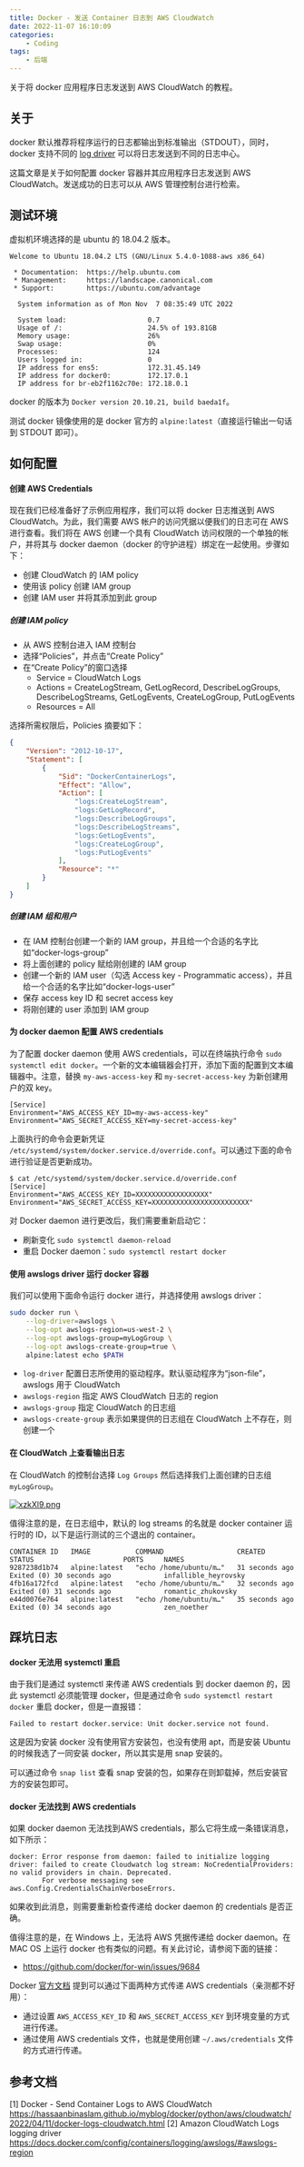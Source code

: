 ```yaml
---
title: Docker - 发送 Container 日志到 AWS CloudWatch
date: 2022-11-07 16:10:09
categories: 
    - Coding
tags:
    - 后端
---
```


关于将 docker 应用程序日志发送到 AWS CloudWatch 的教程。

## 关于

docker 默认推荐将程序运行的日志都输出到标准输出（STDOUT），同时，docker 支持不同的 [log driver](https://docs.docker.com/config/containers/logging/awslogs/#awslogs-region) 可以将日志发送到不同的日志中心。

这篇文章是关于如何配置 docker 容器并其应用程序日志发送到 AWS CloudWatch。发送成功的日志可以从 AWS 管理控制台进行检索。

## 测试环境

虚拟机环境选择的是 ubuntu 的 18.04.2 版本。
```
Welcome to Ubuntu 18.04.2 LTS (GNU/Linux 5.4.0-1088-aws x86_64)

 * Documentation:  https://help.ubuntu.com
 * Management:     https://landscape.canonical.com
 * Support:        https://ubuntu.com/advantage

  System information as of Mon Nov  7 08:35:49 UTC 2022

  System load:                    0.7
  Usage of /:                     24.5% of 193.81GB
  Memory usage:                   26%
  Swap usage:                     0%
  Processes:                      124
  Users logged in:                0
  IP address for ens5:            172.31.45.149
  IP address for docker0:         172.17.0.1
  IP address for br-eb2f1162c70e: 172.18.0.1
```

docker 的版本为 `Docker version 20.10.21, build baeda1f`。

测试 docker 镜像使用的是 docker 官方的 `alpine:latest`（直接运行输出一句话到 STDOUT 即可）。

## 如何配置

#### 创建 AWS Credentials

现在我们已经准备好了示例应用程序，我们可以将 docker 日志推送到 AWS CloudWatch。为此，我们需要 AWS 帐户的访问凭据以便我们的日志可在 AWS 进行查看。我们将在 AWS 创建一个具有 CloudWatch 访问权限的一个单独的帐户，并将其与 docker daemon（docker 的守护进程）绑定在一起使用。步骤如下：
- 创建 CloudWatch 的 IAM policy
- 使用该 policy 创建 IAM group
- 创建 IAM user 并将其添加到此 group

##### 创建 IAM policy

- 从 AWS 控制台进入 IAM 控制台
- 选择“Policies”，并点击“Create Policy”
- 在“Create Policy”的窗口选择
  - Service = CloudWatch Logs
  - Actions = CreateLogStream, GetLogRecord, DescribeLogGroups, DescribeLogStreams, GetLogEvents, CreateLogGroup, PutLogEvents
  - Resources = All

选择所需权限后，Policies 摘要如下：
```json
{
    "Version": "2012-10-17",
    "Statement": [
        {
            "Sid": "DockerContainerLogs",
            "Effect": "Allow",
            "Action": [
                "logs:CreateLogStream",
                "logs:GetLogRecord",
                "logs:DescribeLogGroups",
                "logs:DescribeLogStreams",
                "logs:GetLogEvents",
                "logs:CreateLogGroup",
                "logs:PutLogEvents"
            ],
            "Resource": "*"
        }
    ]
}
```

##### 创建 IAM 组和用户
- 在 IAM 控制台创建一个新的 IAM group，并且给一个合适的名字比如“docker-logs-group”
- 将上面创建的 policy 赋给刚创建的 IAM group
- 创建一个新的 IAM user（勾选 Access key - Programmatic access），并且给一个合适的名字比如“docker-logs-user”
- 保存 access key ID 和 secret access key
- 将刚创建的 user 添加到 IAM group

#### 为 docker daemon 配置 AWS credentials

为了配置 docker daemon 使用 AWS credentials，可以在终端执行命令 `sudo systemctl edit docker`。一个新的文本编辑器会打开，添加下面的配置到文本编辑器中。注意，替换 `my-aws-access-key` 和 `my-secret-access-key` 为新创建用户的双 key。

```
[Service]
Environment="AWS_ACCESS_KEY_ID=my-aws-access-key"
Environment="AWS_SECRET_ACCESS_KEY=my-secret-access-key"
```

上面执行的命令会更新凭证 `/etc/systemd/system/docker.service.d/override.conf`。可以通过下面的命令进行验证是否更新成功。

```
$ cat /etc/systemd/system/docker.service.d/override.conf
[Service]
Environment="AWS_ACCESS_KEY_ID=XXXXXXXXXXXXXXXXXX"
Environment="AWS_SECRET_ACCESS_KEY=XXXXXXXXXXXXXXXXXXXXXXXX"
```

对 Docker daemon 进行更改后，我们需要重新启动它：
- 刷新变化 `sudo systemctl daemon-reload`
- 重启 Docker daemon：`sudo systemctl restart docker`

#### 使用 awslogs driver 运行 docker 容器

我们可以使用下面命令运行 docker 进行，并选择使用 awslogs driver：
```bash
sudo docker run \
    --log-driver=awslogs \
    --log-opt awslogs-region=us-west-2 \
    --log-opt awslogs-group=myLogGroup \
    --log-opt awslogs-create-group=true \
    alpine:latest echo $PATH
```

- `log-driver` 配置日志所使用的驱动程序。默认驱动程序为“json-file”，awslogs 用于 CloudWatch
- `awslogs-region` 指定 AWS CloudWatch 日志的 region
- `awslogs-group` 指定 CloudWatch 的日志组
- `awslogs-create-group` 表示如果提供的日志组在 CloudWatch 上不存在，则创建一个

#### 在 CloudWatch 上查看输出日志

在 CloudWatch 的控制台选择 `Log Groups` 然后选择我们上面创建的日志组 `myLogGroup`。

[![xzkXl9.png](https://s1.ax1x.com/2022/11/08/xzkXl9.png)](https://imgse.com/i/xzkXl9)

值得注意的是，在日志组中，默认的 log streams 的名就是 docker container 运行时的 ID，以下是运行测试的三个退出的 container。

```
CONTAINER ID   IMAGE           COMMAND                  CREATED          STATUS                      PORTS     NAMES
9287238d1b74   alpine:latest   "echo /home/ubuntu/m…"   31 seconds ago   Exited (0) 30 seconds ago             infallible_heyrovsky
4fb16a172fcd   alpine:latest   "echo /home/ubuntu/m…"   32 seconds ago   Exited (0) 31 seconds ago             romantic_zhukovsky
e44d0076e764   alpine:latest   "echo /home/ubuntu/m…"   35 seconds ago   Exited (0) 34 seconds ago             zen_noether
```

## 踩坑日志
#### docker 无法用 systemctl 重启
由于我们是通过 systemctl 来传递 AWS credentials 到 docker daemon 的，因此 systemctl 必须能管理 docker，但是通过命令 `sudo systemctl restart docker` 重启 docker，但是一直报错：
```
Failed to restart docker.service: Unit docker.service not found.
```

这是因为安装 docker 没有使用官方安装包，也没有使用 apt，而是安装 Ubuntu 的时候我选了一同安装 docker，所以其实是用 snap 安装的。

可以通过命令 `snap list` 查看 snap 安装的包，如果存在则卸载掉，然后安装官方的安装包即可。

#### docker 无法找到 AWS credentials
如果 docker daemon 无法找到AWS credentials，那么它将生成一条错误消息，如下所示：
```
docker: Error response from daemon: failed to initialize logging driver: failed to create Cloudwatch log stream: NoCredentialProviders: no valid providers in chain. Deprecated.
        For verbose messaging see aws.Config.CredentialsChainVerboseErrors.
```

如果收到此消息，则需要重新检查传递给 docker daemon 的 credentials 是否正确。

值得注意的是，在 Windows 上，无法将 AWS 凭据传递给 docker daemon。在 MAC OS 上运行 docker 也有类似的问题。有关此讨论，请参阅下面的链接：
- https://github.com/docker/for-win/issues/9684

Docker [官方文档](https://docs.docker.com/config/containers/logging/awslogs/#credentials) 提到可以通过下面两种方式传递 AWS credentials（亲测都不好用）：
- 通过设置 `AWS_ACCESS_KEY_ID` 和 `AWS_SECRET_ACCESS_KEY` 到环境变量的方式进行传递。
- 通过使用 AWS credentials 文件，也就是使用创建 `~/.aws/credentials` 文件的方式进行传递。

## 参考文档
[1] Docker - Send Container Logs to AWS CloudWatch https://hassaanbinaslam.github.io/myblog/docker/python/aws/cloudwatch/2022/04/11/docker-logs-cloudwatch.html
[2] Amazon CloudWatch Logs logging driver https://docs.docker.com/config/containers/logging/awslogs/#awslogs-region
